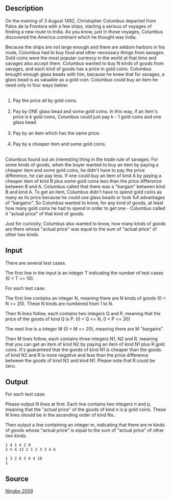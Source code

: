 <h2>Description</h2><p>On the evening of 3 August 1492, Christopher Columbus departed from Palos de la Frontera with a few ships, starting a serious of voyages of finding a new route to India. As you know, just in those voyages, Columbus discovered the America continent which he thought was India.
</p>
Because the ships are not large enough and there are seldom harbors in his route, Columbus had to buy food and other necessary things from savages. Gold coins were the most popular currency in the world at that time and savages also accept them. Columbus wanted to buy N kinds of goods from savages, and each kind of goods has a price in gold coins. Columbus brought enough glass beads with him, because he knew that for savages, a glass bead is as valuable as a gold coin. Columbus could buy an item he need only in four ways below:
<ol>
<br><li>Pay the price all by gold coins.</li>
<br><li>Pay by ONE glass bead and some gold coins. In this way, if an item's price is k gold coins, Columbus could just pay k - 1 gold coins and one glass bead.</li>
<br><li>Pay by an item which has the same price.</li>
<br><li>Pay by a cheaper item and some gold coins.</li>
<br></ol><p>
</p>Columbus found out an interesting thing in the trade rule of savages: For some kinds of goods, when the buyer wanted to buy an item by paying a cheaper item and some gold coins, he didn't have to pay the price difference, he can pay less. If one could buy an item of kind A by paying a cheaper item of kind B plus some gold coins less than the price difference between B and A, Columbus called that there was a "bargain" between kind B and kind A. To get an item, Columbus didn't have to spend gold coins as many as its price because he could use glass beads or took full advantages of "bargains". So Columbus wanted to know, for any kind of goods, at least how many gold coins he had to spend in order to get one - Columbus called it "actual price" of that kind of goods.

Just for curiosity, Columbus also wanted to know, how many kinds of goods are there whose "actual price" was equal to the sum of "actual price" of other two kinds.<h2>Input</h2><p>There are several test cases.
</p>
The first line in the input is an integer T indicating the number of test cases (0 &lt; T &lt;= 10).


For each test case:

The first line contains an integer N, meaning there are N kinds of goods (0 &lt; N &lt;= 20). These N kinds are numbered from 1 to N.

Then N lines follow, each contains two integers Q and P, meaning that the price of the goods of kind Q is P. (0 &lt; Q &lt;= N, 0 &lt; P &lt;= 30)

The next line is a integer M (0 &lt; M &lt;= 20), meaning there are M "bargains".

Then M lines follow, each contains three integers N1, N2 and R, meaning that you can get an item of kind N2 by paying an item of kind N1 plus R gold coins. It's guaranteed that the goods of kind N1 is cheaper than the goods of kind N2 and R is none negative and less than the price difference between the goods of kind N2 and kind N1. Please note that R could be zero.<h2>Output</h2><p>For each test case:
</p>
Please output N lines at first. Each line contains two integers n and p, meaning that the "actual price" of the goods of kind n is p gold coins. These N lines should be in the ascending order of kind No..

Then output a line containing an integer m, indicating that there are m kinds of goods whose "actual price" is equal to the sum of "actual price" of other two kinds.<pre><code class="language-input1">1
4
1 4
2 9
3 5
4 13
2
1 2 3
3 4 6
</code></pre><pre><code class="language-output1">1 3
2 6
3 4
4 10
1</code></pre><h2>Source</h2><a href="searchproblem?field=source&amp;key=Ningbo+2009">Ningbo 2009</a>